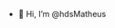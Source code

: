 - 👋 Hi, I’m @hdsMatheus


<!---
hdsMatheus/hdsMatheus is a ✨ special ✨ repository because its `README.md` (this file) appears on your GitHub profile.
You can click the Preview link to take a look at your changes.
--->
